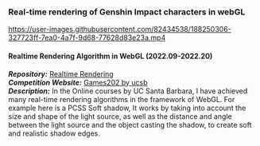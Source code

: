 
### Real-time rendering of Genshin Impact characters in webGL

https://user-images.githubusercontent.com/82434538/188250306-327723ff-7ea0-4a7f-9d68-77628d83e23a.mp4
#### Realtime Rendering Algorithm in WebGL (2022.09-2022.20)
  ***Repository:*** [Realtime Rendering](https://github.com/SZU-WenjieHuang/Games202-RealtimeRendering)\
  ***Competition Website:*** [Games202 by ucsb](https://sites.cs.ucsb.edu/~lingqi/teaching/games202.html)\
  ***Description:*** In the Online courses by UC Santa Barbara, I have achieved many real-time rendering algorithms in the framework of WebGL. For example here is a PCSS Soft shadow, It works by taking into account the size and shape of the light source, as well as the distance and angle between the light source and the object casting the shadow, to create soft and realistic shadow edges.


